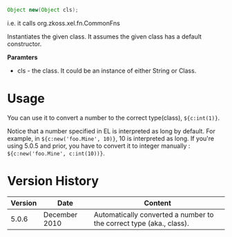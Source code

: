 ``` java
Object new(Object cls);
```

  
i.e. it calls
<javadoc method="new_(java.lang.Object)">org.zkoss.xel.fn.CommonFns</javadoc>

Instantiates the given class. It assumes the given class has a default
constructor.

**Paramters**

- cls - the class. It could be an instance of either String or Class.

# Usage

You can use it to convert a number to the correct type(class),
`${c:int(1)}`.

Notice that a number specified in EL is interpreted as long by default.
For example, in `${c:new('foo.Mine', 10)}`, 10 is interpreted as long.
If you're using 5.0.5 and prior, you have to convert it to integer
manually : `${c:new('foo.Mine', c:int(10))}`.

# Version History

| Version | Date          | Content                                                             |
|---------|---------------|---------------------------------------------------------------------|
| 5.0.6   | December 2010 | Automatically converted a number to the correct type (aka., class). |
